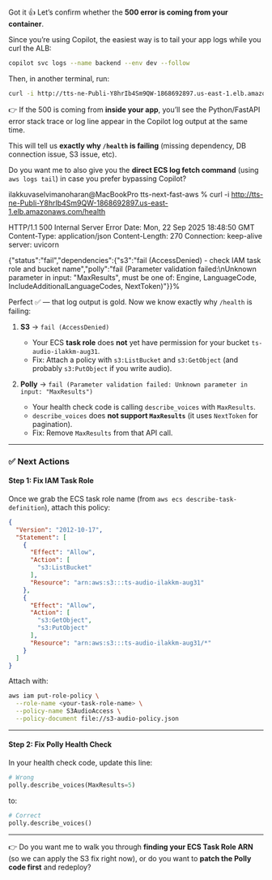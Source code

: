 Got it 👍 Let’s confirm whether the **500 error is coming from your container**.

Since you’re using Copilot, the easiest way is to tail your app logs while you curl the ALB:

```bash
copilot svc logs --name backend --env dev --follow
```

Then, in another terminal, run:

```bash
curl -i http://tts-ne-Publi-Y8hrIb4Sm9QW-1868692897.us-east-1.elb.amazonaws.com/health
```

👉 If the 500 is coming from **inside your app**, you’ll see the Python/FastAPI error stack trace or log line appear in the Copilot log output at the same time.

This will tell us **exactly why `/health` is failing** (missing dependency, DB connection issue, S3 issue, etc).

Do you want me to also give you the **direct ECS log fetch command** (using `aws logs tail`) in case you prefer bypassing Copilot?



ilakkuvaselvimanoharan@MacBookPro tts-next-fast-aws % curl -i http://tts-ne-Publi-Y8hrIb4Sm9QW-1868692897.us-east-1.elb.amazonaws.com/health

HTTP/1.1 500 Internal Server Error
Date: Mon, 22 Sep 2025 18:48:50 GMT
Content-Type: application/json
Content-Length: 270
Connection: keep-alive
server: uvicorn

{"status":"fail","dependencies":{"s3":"fail (AccessDenied) - check IAM task role and bucket name","polly":"fail (Parameter validation failed:\nUnknown parameter in input: \"MaxResults\", must be one of: Engine, LanguageCode, IncludeAdditionalLanguageCodes, NextToken)"}}%      

Perfect ✅ — that log output is gold. Now we know exactly why `/health` is failing:

1. **S3** → `fail (AccessDenied)`

   * Your ECS **task role** does **not** yet have permission for your bucket `ts-audio-ilakkm-aug31`.
   * Fix: Attach a policy with `s3:ListBucket` and `s3:GetObject` (and probably `s3:PutObject` if you write audio).

2. **Polly** → `fail (Parameter validation failed: Unknown parameter in input: "MaxResults")`

   * Your health check code is calling `describe_voices` with `MaxResults`.
   * `describe_voices` does **not support `MaxResults`** (it uses `NextToken` for pagination).
   * Fix: Remove `MaxResults` from that API call.

---

### ✅ Next Actions

#### Step 1: Fix IAM Task Role

Once we grab the ECS task role name (from `aws ecs describe-task-definition`), attach this policy:

```json
{
  "Version": "2012-10-17",
  "Statement": [
    {
      "Effect": "Allow",
      "Action": [
        "s3:ListBucket"
      ],
      "Resource": "arn:aws:s3:::ts-audio-ilakkm-aug31"
    },
    {
      "Effect": "Allow",
      "Action": [
        "s3:GetObject",
        "s3:PutObject"
      ],
      "Resource": "arn:aws:s3:::ts-audio-ilakkm-aug31/*"
    }
  ]
}
```

Attach with:

```bash
aws iam put-role-policy \
  --role-name <your-task-role-name> \
  --policy-name S3AudioAccess \
  --policy-document file://s3-audio-policy.json
```

---

#### Step 2: Fix Polly Health Check

In your health check code, update this line:

```python
# Wrong
polly.describe_voices(MaxResults=5)
```

to:

```python
# Correct
polly.describe_voices()
```

---

👉 Do you want me to walk you through **finding your ECS Task Role ARN** (so we can apply the S3 fix right now), or do you want to **patch the Polly code first** and redeploy?

